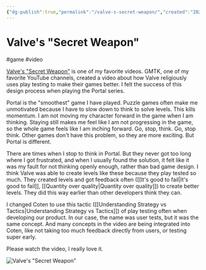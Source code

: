 ```yaml
---
{"dg-publish":true,"permalink":"/valve-s-secret-weapon/","created":"2024-01-05T10:45:58.475+09:00","updated":"2024-01-05T12:04:21.840+09:00"}
---
```


# Valve's "Secret Weapon"

#game #video 

[Valve's "Secret Weapon"](https://www.youtube.com/watch?v=9Yomqk0C6kE) is one of my favorite videos. GMTK, one of my favorite YouTube channels, created a video about how Valve religiously uses play testing to make their games better. I felt the success of this design process when playing the Portal series.

Portal is the "smoothest" game I have played. Puzzle games often make me unmotivated because I have to slow down to think to solve levels. This kills momentum. I am not moving my character forward in the game when I am thinking. Staying still makes me feel like I am not progressing in the game, so the whole game feels like I am inching forward. Go, stop, think. Go, stop think. Other games don't have this problem, so they are more exciting. But Portal is different.

There are times when I stop to think in Portal. But they never got too long where I got frustrated, and when I usually found the solution, it felt like it was my fault for not thinking openly enough, rather than bad game design. I think Valve was able to create levels like these because they play tested so much. They created levels and got feedback often ([[It's good to fail\|It's good to fail]], [[Quantity over quality\|Quantity over quality]]) to create better levels. They did this way earlier than other developers think they can.

I changed Coten to use this tactic ([[Understanding Strategy vs Tactics\|Understanding Strategy vs Tactics]]) of play testing often when developing our product. In our case, the name was user tests, but it was the same concept. And many concepts in the video are being integrated into Coten, like not taking too much feedback directly from users, or testing super early.

Please watch the video, I really love it.

![Valve's "Secret Weapon"](https://www.youtube.com/watch?v=9Yomqk0C6kE)
